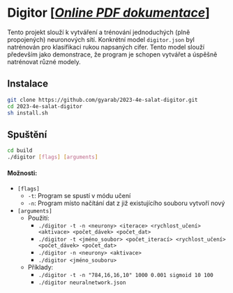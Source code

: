# Digitor [<i><a href="https://gyarab.github.io/2023-4e-salat-digitor/main.pdf">Online PDF dokumentace</a></i>]

Tento projekt slouží k vytváření a trénování jednoduchých (plně propojených) neuronových sítí. Konkrétní
model `digitor.json`
byl natrénován pro klasifikaci rukou napsaných cifer.
Tento model slouží především jako demonstrace, že program je schopen vytvářet a úspěšně natrénovat různé modely.

## Instalace

```sh
git clone https://github.com/gyarab/2023-4e-salat-digitor.git
cd 2023-4e-salat-digitor
sh install.sh
```

## Spuštění

```sh
cd build
./digitor [flags] [arguments]
```

#### Možnosti:

* `[flags]`
    * `-t`: Program se spustí v módu učení
    * `-n`: Program místo načítání dat z již existujícího souboru vytvoří nový
* `[arguments]`
    * Použití:
        * `./digitor -t -n <neurony> <iterace> <rychlost_učení> <aktivace> <počet_dávek> <počet_dat>`
        * `./digitor -t <jméno_soubor> <počet_iterací> <rychlost_učení> <počet_dávek> <počet_dat>`
        * `./digitor -n <neurony> <aktivace>`
        * `./digitor <jméno_souboru>`
    * Příklady:
        * `./digitor -t -n "784,16,16,10" 1000 0.001 sigmoid 10 100`
        * `./digitor neuralnetwork.json`
        
